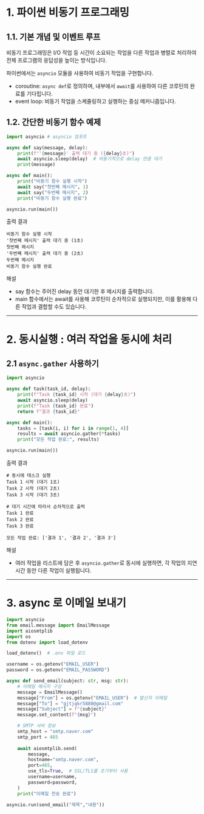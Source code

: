# 1. 파이썬 비동기 프로그래밍

## 1.1. 기본 개념 및 이벤트 루프
비동기 프로그래밍은 I/O 작업 등 시간이 소요되는 작업을 다른 작업과 병렬로 처리하여 전체 프로그램의 응답성을 높이는 방식입니다. 

파이썬에서는 `asyncio` 모듈을 사용하여 비동기 작업을 구현합니다.

- coroutine: `async def`로 정의하며, 내부에서 `await`를 사용하여 다른 코루틴의 완료를 기다립니다.
- event loop: 비동기 작업을 스케줄링하고 실행하는 중심 메커니즘입니다.

## 1.2. 간단한 비동기 함수 예제

```python
import asyncio # asyncio 임포트

async def say(message, delay):
    print(f"'{message}' 출력 대기 중 ({delay}초)")
    await asyncio.sleep(delay)  # 비동기적으로 delay 만큼 대기
    print(message)

async def main():
    print("비동기 함수 실행 시작")
    await say("첫번째 메시지", 1)
    await say("두번째 메시지", 2)
    print("비동기 함수 실행 완료")

asyncio.run(main())
```

출력 결과

```shell
비동기 함수 실행 시작
'첫번째 메시지' 출력 대기 중 (1초)
첫번째 메시지
'두번째 메시지' 출력 대기 중 (2초)
두번째 메시지
비동기 함수 실행 완료
```

해설
- say 함수는 주어진 delay 동안 대기한 후 메시지를 출력합니다.
- main 함수에서는 await를 사용해 코루틴이 순차적으로 실행되지만, 이를 활용해 다른 작업과 결합할 수도 있습니다.

---

# 2. 동시실행 : 여러 작업을 동시에 처리
## 2.1 `async.gather` 사용하기

```python
import asyncio

async def task(task_id, delay):
    print(f"Task {task_id} 시작 (대기 {delay}초)")
    await asyncio.sleep(delay)
    print(f"Task {task_id} 완료")
    return f"결과 {task_id}"

async def main():
    tasks = [task(i, i) for i in range(1, 4)]
    results = await asyncio.gather(*tasks)
    print("모든 작업 완료:", results)

asyncio.run(main())
```

출력 결과
  
```shell
# 동시에 태스크 실행
Task 1 시작 (대기 1초)
Task 2 시작 (대기 2초)
Task 3 시작 (대기 3초)

# 대기 시간에 따라서 순차적으로 출력
Task 1 완료
Task 2 완료
Task 3 완료

모든 작업 완료: ['결과 1', '결과 2', '결과 3']
```

해설
- 여러 작업을 리스트에 담은 후 `asyncio.gather`로 동시에 실행하면, 각 작업의 지연시간 동안 다른 작업이 실행됩니다.

---

# 3. async 로 이메일 보내기

```python
import asyncio
from email.message import EmailMessage
import aiosmtplib
import os
from dotenv import load_dotenv

load_dotenv()  # .env 파일 로드

username = os.getenv("EMAIL_USER")
password = os.getenv("EMAIL_PASSWORD")

async def send_email(subject: str, msg: str):
    # 이메일 메시지 구성
    message = EmailMessage()
    message["From"] = os.getenv("EMAIL_USER")  # 발신자 이메일
    message["To"] = "gjtjqkr5880@gmail.com"
    message["Subject"] = f"{subject}"
    message.set_content(f"{msg}")

    # SMTP 서버 정보
    smtp_host = "smtp.naver.com"
    smtp_port = 465
    
    await aiosmtplib.send(
        message,
        hostname="smtp.naver.com",
        port=465,
        use_tls=True,  # SSL/TLS를 초기부터 사용
        username=username,
        password=password,
    )
    print("이메일 전송 완료")

asyncio.run(send_email("제목","내용"))
```